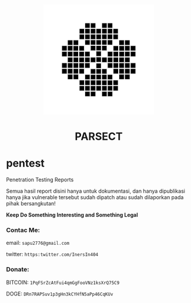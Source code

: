 <p align="center">
  <img src="https://raw.githubusercontent.com/DwiWardana/PXploit/master/parsect-logo/2019-07.v1-parsect-logo-black-mini.png"/>
</p>
<h1 align="center">
  PARSECT
</h1>

# pentest
Penetration Testing Reports

Semua hasil report disini hanya untuk dokumentasi, dan hanya dipublikasi hanya jika vulnerable tersebut sudah dipatch atau sudah dilaporkan pada pihak bersangkutan!

<b>Keep Do Something Interesting and Something Legal</b>

### Contac Me:
email: `sapu2776@gmail.com`

twitter: `https:twitter.com/InersIn404`

### Donate:
BITCOIN: `1PqFSrZcAtFui4qmGgFooVNz1ksXrQ75C9`

DOGE: `DRn7RAPSuv1p3gHn3kCYHfN5aPp46CqKUv`
